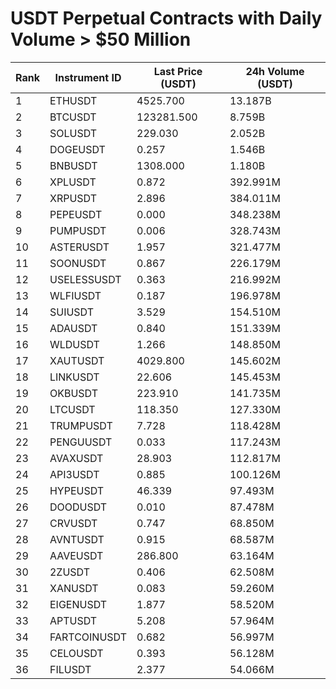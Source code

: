 # USDT Perpetual Contracts with Daily Volume > $50 Million

| Rank | Instrument ID | Last Price (USDT) | 24h Volume (USDT) |
|------|---------------|-------------------|-------------------|
| 1 | ETHUSDT | 4525.700 | 13.187B |
| 2 | BTCUSDT | 123281.500 | 8.759B |
| 3 | SOLUSDT | 229.030 | 2.052B |
| 4 | DOGEUSDT | 0.257 | 1.546B |
| 5 | BNBUSDT | 1308.000 | 1.180B |
| 6 | XPLUSDT | 0.872 | 392.991M |
| 7 | XRPUSDT | 2.896 | 384.011M |
| 8 | PEPEUSDT | 0.000 | 348.238M |
| 9 | PUMPUSDT | 0.006 | 328.743M |
| 10 | ASTERUSDT | 1.957 | 321.477M |
| 11 | SOONUSDT | 0.867 | 226.179M |
| 12 | USELESSUSDT | 0.363 | 216.992M |
| 13 | WLFIUSDT | 0.187 | 196.978M |
| 14 | SUIUSDT | 3.529 | 154.510M |
| 15 | ADAUSDT | 0.840 | 151.339M |
| 16 | WLDUSDT | 1.266 | 148.850M |
| 17 | XAUTUSDT | 4029.800 | 145.602M |
| 18 | LINKUSDT | 22.606 | 145.453M |
| 19 | OKBUSDT | 223.910 | 141.735M |
| 20 | LTCUSDT | 118.350 | 127.330M |
| 21 | TRUMPUSDT | 7.728 | 118.428M |
| 22 | PENGUUSDT | 0.033 | 117.243M |
| 23 | AVAXUSDT | 28.903 | 112.817M |
| 24 | API3USDT | 0.885 | 100.126M |
| 25 | HYPEUSDT | 46.339 | 97.493M |
| 26 | DOODUSDT | 0.010 | 87.478M |
| 27 | CRVUSDT | 0.747 | 68.850M |
| 28 | AVNTUSDT | 0.915 | 68.587M |
| 29 | AAVEUSDT | 286.800 | 63.164M |
| 30 | 2ZUSDT | 0.406 | 62.508M |
| 31 | XANUSDT | 0.083 | 59.260M |
| 32 | EIGENUSDT | 1.877 | 58.520M |
| 33 | APTUSDT | 5.208 | 57.964M |
| 34 | FARTCOINUSDT | 0.682 | 56.997M |
| 35 | CELOUSDT | 0.393 | 56.128M |
| 36 | FILUSDT | 2.377 | 54.066M |
